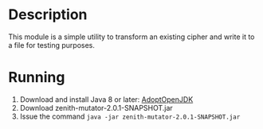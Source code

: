 # Description
This module is a simple utility to transform an existing cipher and write it to a file for testing purposes.

# Running
1. Download and install Java 8 or later: [AdoptOpenJDK](https://adoptopenjdk.net/)
2. Download zenith-mutator-2.0.1-SNAPSHOT.jar
3. Issue the command `java -jar zenith-mutator-2.0.1-SNAPSHOT.jar`